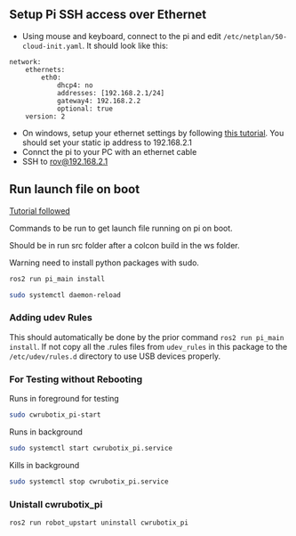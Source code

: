 ## Setup Pi SSH access over Ethernet
- Using mouse and keyboard, connect to the pi and edit `/etc/netplan/50-cloud-init.yaml`. It should look like this:
```
network:
    ethernets:
        eth0:
            dhcp4: no
            addresses: [192.168.2.1/24]
            gateway4: 192.168.2.2
            optional: true
    version: 2
```
- On windows, setup your ethernet settings by following [this tutorial](https://www.trendnet.com/press/resource-library/how-to-set-static-ip-address). You should set your static ip address to 192.168.2.1
- Connct the pi to your PC with an ethernet cable
- SSH to rov@192.168.2.1


## Run launch file on boot
[Tutorial followed](https://roboticsbackend.com/make-ros-launch-start-on-boot-with-robot_upstart/)

Commands to be run to get launch file running on pi on boot.

Should be in run src folder after a colcon build in the ws folder.

Warning need to install python packages with sudo.


```bash
ros2 run pi_main install 
```

```bash
sudo systemctl daemon-reload
```

### Adding udev Rules
This should automatically be done by the prior command `ros2 run pi_main install`. If not copy all the .rules files from `udev_rules` in this package to the `/etc/udev/rules.d` directory to use USB devices properly.

### For Testing without Rebooting
Runs in foreground for testing
```bash
sudo cwrubotix_pi-start
```

Runs in background
```bash
sudo systemctl start cwrubotix_pi.service
```
Kills in background
```bash
sudo systemctl stop cwrubotix_pi.service
```
### Unistall cwrubotix_pi
```bash
ros2 run robot_upstart uninstall cwrubotix_pi
```
